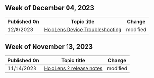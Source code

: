 <!-- This file is generated automatically each week. Changes made to this file will be overwritten.-->



## Week of December 04, 2023


| Published On |Topic title | Change |
|------|------------|--------|
| 12/8/2023 | [HoloLens Device Troubleshooting](/hololens/hololens-troubleshooting) | modified |


## Week of November 13, 2023


| Published On |Topic title | Change |
|------|------------|--------|
| 11/14/2023 | [HoloLens 2 release notes](/hololens/hololens-release-notes) | modified |
